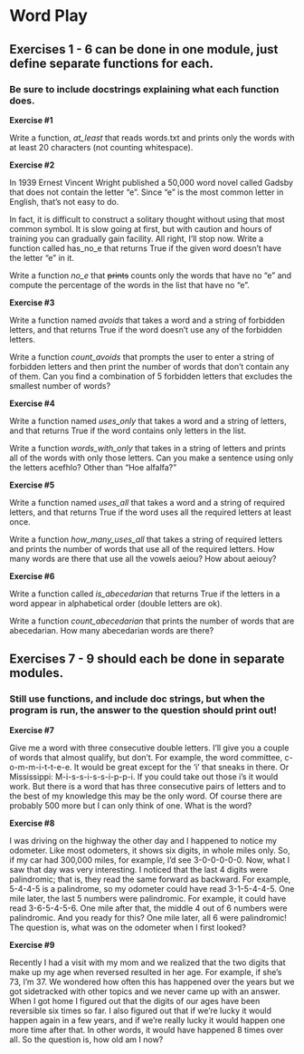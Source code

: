 # Word Play

## Exercises 1 - 6 can be done in one module, just define separate functions for each.  
### Be sure to include docstrings explaining what each function does.

**Exercise #1** 

Write a function, *at_least* that reads words.txt and prints only the words with at least 20 characters (not counting whitespace).

**Exercise #2**

In 1939 Ernest Vincent Wright published a 50,000 word novel called Gadsby that does not contain the letter “e”. Since “e” is the most common letter in English, that’s not easy to do.

In fact, it is difficult to construct a solitary thought without using that most common symbol. It is slow going at first, but with caution and hours of training you can gradually gain facility. All right, I’ll stop now. Write a function called has_no_e that returns True if the given word doesn’t have the letter “e” in it.

Write a function *no_e* that ~~prints~~ counts only the words that have no “e” and compute the percentage of the words in the list that have no “e”.

**Exercise #3** 

Write a function named *avoids* that takes a word and a string of forbidden letters, and that returns True if the word doesn’t use any of the forbidden letters.

Write a function *count_avoids* that prompts the user to enter a string of forbidden letters and then print the number of words that don’t contain any of them. Can you find a combination of 5 forbidden letters that excludes the smallest number of words?

**Exercise #4**

Write a function named *uses_only* that takes a word and a string of letters, and that returns True if the word contains only letters in the list. 

Write a function *words_with_only* that takes in a string of letters and prints all of the words with only those letters.  Can you make a sentence using only the letters acefhlo? Other than “Hoe alfalfa?”

**Exercise #5**

Write a function named *uses_all* that takes a word and a string of required letters, and that returns True if the word uses all the required letters at least once. 

Write a function *how_many_uses_all* that takes a string of required letters and prints the number of words that use all of the required letters.  How many words are there that use all the vowels aeiou? How about aeiouy?

**Exercise #6**

Write a function called *is_abecedarian* that returns True if the letters in a word appear in alphabetical order (double letters are ok). 

Write a function *count_abecedarian* that prints the number of words that are abecedarian.  How many abecedarian words are there?

## Exercises 7 - 9 should each be done in separate modules.  
### Still use functions, and include doc strings, but when the program is run, the answer to the question should print out!

**Exercise #7**

Give me a word with three consecutive double letters. I’ll give you a couple of words that almost qualify, but don’t. For example, the word committee, c-o-m-m-i-t-t-e-e. It would be great except for the ‘i’ that sneaks in there. Or Mississippi: M-i-s-s-i-s-s-i-p-p-i. If you could take out those i’s it would work. But there is a word that has three consecutive pairs of letters and to the best of my knowledge this may be the only word. Of course there are probably 500 more but I can only think of one. What is the word?

**Exercise #8**

I was driving on the highway the other day and I happened to notice my odometer. Like most odometers, it shows six digits, in whole miles only. So, if my car had 300,000 miles, for example, I’d see 3-0-0-0-0-0.  Now, what I saw that day was very interesting.  I noticed that the last 4 digits were palindromic; that is, they read the same forward as backward. For example, 5-4-4-5 is a palindrome, so my odometer could have read 3-1-5-4-4-5. One mile later, the last 5 numbers were palindromic. For example, it could have read 3-6-5-4-5-6. One mile after that, the middle 4 out of 6 numbers were palindromic. And you ready for this? One mile later, all 6 were palindromic! The question is, what was on the odometer when I first looked?

**Exercise #9**

Recently I had a visit with my mom and we realized that the two digits that make up my age when reversed resulted in her age. For example, if she’s 73, I’m 37. We wondered how often this has happened over the years but we got sidetracked with other
topics and we never came up with an answer. When I got home I figured out that the digits of our ages have been reversible six times
so far. I also figured out that if we’re lucky it would happen again in a few years, and if we’re really lucky it would happen one more time after that. In other words, it would have happened 8 times over all. So the question is, how old am I now?
